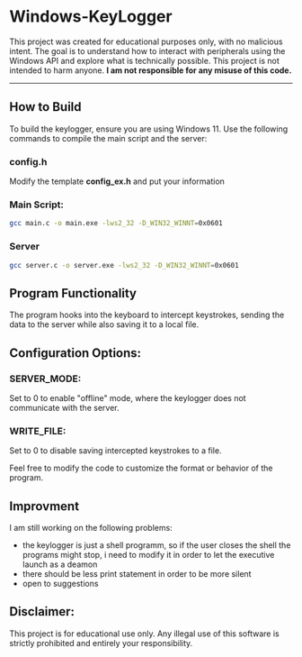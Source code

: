 # Windows-KeyLogger

This project was created for educational purposes only, with no malicious intent. The goal is to understand how to interact with peripherals using the Windows API and explore what is technically possible. This project is not intended to harm anyone. **I am not responsible for any misuse of this code.**

---

## How to Build

To build the keylogger, ensure you are using Windows 11. Use the following commands to compile the main script and the server:

### config.h
Modify the template **config_ex.h** and put your information

### Main Script:
```bash
gcc main.c -o main.exe -lws2_32 -D_WIN32_WINNT=0x0601
```
### Server
```bash
gcc server.c -o server.exe -lws2_32 -D_WIN32_WINNT=0x0601
```
## Program Functionality
The program hooks into the keyboard to intercept keystrokes, sending the data to the server while also saving it to a local file.

## Configuration Options:
### SERVER_MODE:
Set to 0 to enable "offline" mode, where the keylogger does not communicate with the server.

### WRITE_FILE:
Set to 0 to disable saving intercepted keystrokes to a file.

Feel free to modify the code to customize the format or behavior of the program.

## Improvment 
I am still working on the following problems:
- the keylogger is just a shell programm, so if the user closes the shell the programs might stop, i need to modify it in order to let the executive launch as a deamon
- there should be less print statement in order to be more silent
- open to suggestions

## Disclaimer:
This project is for educational use only. Any illegal use of this software is strictly prohibited and entirely your responsibility.

